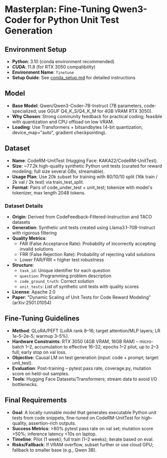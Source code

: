 # Masterplan: Fine-Tuning Qwen3-Coder for Python Unit Test Generation

## Environment Setup
- **Python**: 3.10 (conda environment recommended)
- **CUDA**: 11.8 (for RTX 3050 compatibility)
- **Environment Name**: `finetune`
- **Setup Guide**: See [conda_setup.md](conda_setup.md) for detailed instructions

## Model
- **Base Model**: Qwen/Qwen3-Coder-7B-Instruct (7B parameters, code-specialized; use GGUF Q4_K_S/Q4_K_M for 4GB VRAM RTX 3050).
- **Why Chosen**: Strong community feedback for practical coding; feasible with quantization and CPU offload on low VRAM.
- **Loading**: Use Transformers + bitsandbytes (4-bit quantization, device_map="auto", gradient checkpointing).

## Dataset
- **Name**: CodeRM-UnitTest (Hugging Face: KAKA22/CodeRM-UnitTest).
- **Size**: ~77.2k high-quality synthetic Python unit tests (curated for reward modeling; full size several GBs, streamable).
- **Usage Plan**: Use 20k subset for training with 80/10/10 split (16k train / 2k val / 2k test) via train_test_split.
- **Format**: Pairs of code_under_test + unit_test; tokenize with model's tokenizer, max length 2048 tokens.

### Dataset Details
- **Origin**: Derived from CodeFeedback-Filtered-Instruction and TACO datasets
- **Generation**: Synthetic unit tests created using Llama3.1-70B-Instruct with rigorous filtering
- **Quality Metrics**: 
  - FAR (False Acceptance Rate): Probability of incorrectly accepting invalid solutions
  - FRR (False Rejection Rate): Probability of rejecting valid solutions
  - Lower FAR/FRR = higher test robustness
- **Structure**: 
  - `task_id`: Unique identifier for each question
  - `question`: Programming problem description
  - `code_ground_truth`: Correct solution
  - `unit_tests`: List of synthetic unit tests with quality scores
- **License**: Apache 2.0
- **Paper**: "Dynamic Scaling of Unit Tests for Code Reward Modeling" (arXiv:2501.01054)

## Fine-Tuning Guidelines
- **Method**: QLoRA/PEFT (LoRA rank 8–16; target attention/MLP layers; LR 1e-5–2e-5; warmup 3–5%).
- **Hardware Constraints**: RTX 3050 (4GB VRAM, 16GB RAM) – micro-batch 1–2, accumulation to effective 16–32; epochs 1–2 pilot, up to 2–3 full; early stop on val loss.
- **Objective**: Causal LM on test generation (input: code + prompt; target: unit_test).
- **Evaluation**: Post-training – pytest pass rate, coverage.py, mutation score on held-out samples.
- **Tools**: Hugging Face Datasets/Transformers; stream data to avoid I/O bottlenecks.

## Final Requirements
- **Goal**: A locally runnable model that generates executable Python unit tests from code snippets, fine-tuned on CodeRM-UnitTest for high-quality, assertion-rich outputs.
- **Success Metrics**: >80% pytest pass rate on val set; mutation score >50%; inference latency <10s on laptop.
- **Timeline**: Pilot (1 week); full train (1–2 weeks); iterate based on eval.
- **Risks/Fallback**: If VRAM overflow, subset further or use cloud GPU; fallback to smaller base (e.g., Qwen 3B).
